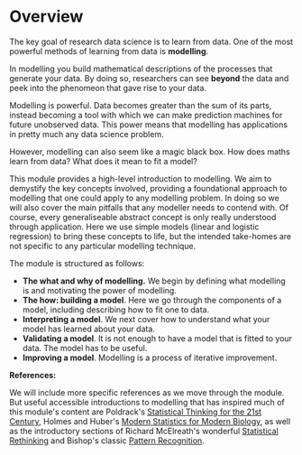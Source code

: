 # Overview

The key goal of research data science is to learn from data. One of the most powerful methods of learning from data is **modelling**.

In modelling you build mathematical descriptions of the processes that generate your data. By doing so, researchers can see __beyond__ the data and peek into the phenomeon that gave rise to your data. 

Modelling is powerful. Data becomes greater than the sum of its parts, instead becoming a tool with which we can make prediction machines for future unobserved data. This power means that modelling has applications in pretty much any data science problem.

However, modelling can also seem like a magic black box. How does maths learn from data? What does it mean to fit a model? 

This module provides a high-level introduction to modelling. We aim to demystify the key concepts involved, providing a foundational approach to modelling that one could apply to any modelling problem. In doing so we will also cover the main pitfalls that any modeller needs to contend with. Of course, every generaliseable abstract concept is only really understood through application. Here we use simple models (linear and logistic regression) to bring these concepts to life, but the intended take-homes are not specific to any particular modelling technique. 


The module is structured as follows: 

- **The what and why of modelling.** We begin by defining what modelling is and motivating the power of modelling.
- **The how: building a model**. Here we go through the components of a model, including describing how to fit one to data.
- **Interpreting a model**. We next cover how to understand what your model has learned about your data.
- **Validating a model**. It is not enough to have a model that is fitted to your data. The model has to be useful.
- **Improving a model**. Modelling is a process of iterative improvement.


**References:**

We will include more specific references as we move through the module. But useful accessible introductions to modelling that has inspired much of this module's content are Poldrack's [Statistical Thinking for the 21st Century](https://web.stanford.edu/group/poldracklab/statsthinking21/index.html), Holmes and Huber's [Modern Statistics for Modern Biology](https://web.stanford.edu/class/bios221/book/Chap-Models.html), as well as the introductory sections of Richard McElreath's wonderful [Statistical Rethinking](https://xcelab.net/rm/statistical-rethinking/) and Bishop's classic [Pattern Recognition](http://users.isr.ist.utl.pt/~wurmd/Livros/school/Bishop%20-%20Pattern%20Recognition%20And%20Machine%20Learning%20-%20Springer%20%202006.pdf).


